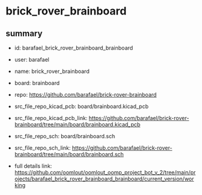 # brick_rover_brainboard
 
## summary 
* id: barafael_brick_rover_brainboard_brainboard
* user: barafael
* name: brick_rover_brainboard
* board: brainboard
* repo: https://github.com/barafael/brick-rover-brainboard
* src_file_repo_kicad_pcb: board/brainboard.kicad_pcb
* src_file_repo_kicad_pcb_link: https://github.com/barafael/brick-rover-brainboard/tree/main/board/brainboard.kicad_pcb


* src_file_repo_sch: board/brainboard.sch
* src_file_repo_sch_link: https://github.com/barafael/brick-rover-brainboard/tree/main/board/brainboard.sch
* full details link: https://github.com/oomlout/oomlout_oomp_project_bot_v_2/tree/main/projects/barafael_brick_rover_brainboard_brainboard/current_version/working  







